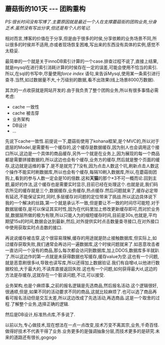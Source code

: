 蘑菇街的101天 --- 团购重构
---

*PS:很长时间没有写博了.主要原因就是最近一个人在支撑蘑菇街的团购业务,分身乏术.虽然没有写出分享,但还是有个人的笔记.*

相对而言,博客的价值在于分享,但是由于很多的时侯,分享依赖的业务场景不同,所以很多的时侯并不适用,亦或者现场恢复困难,写出来的东西没有具体的实例,感觉不太稳妥.


最简单的一个就是关于innoDB索引计算的一个case.排查过程不说了,直接上结果,就是mysql在进行索引消耗计算的时侯存在一定的误差,可能会使用不恰当的索引.所以,在sql的书写中,尽量使用*force index* 语句,来告诉Mysql,使用某一条索引进行查寻.当然,如过数据量不大,十万级别的数据,看不出效果(线上场景8000万数据).


其次的一点收获就是网站开发的.由于我负责了整个团购业务,所以有很多事情必需考虑:

 + cache 一致性
 + cache 被击穿
 + 业务架构
 + DB设计
 + ...

先说下cache一致性.前提说一下,蘑菇街使用了kohana框架,是个MVC的,所以对于底层的Model,是需要有一个缓存的,这个缓存是数据缓存,因为别人也会调用这个接口所以,这边是一个具体的商品缓存,另外一个就是在业务上,因为展现的每一个商品都是需要拼接数据的,所以这边也会有个缓存,业务方的缓存,然后就是整个页面的缓存,这边就是运维的事了.是不是就完了?没有,因为点击人数这个坑,刷新点击人数这个操作不能实时刷数据库,所以也会有个缓存,每隔10刷入数据库,所以,在蘑菇街团购上,看到的参与人数一定会是10的倍数.这和**天猫**的那个*3不可一概而论.回到主题,最好的作法,这个缓存也是需要实时显示,目前已经在处理这个.也就是说,我们码农所见的缓存就是三个,数据缓存,业务缓存,热点缓存.然后问题就来了,缓存必定带有延迟,不能保证实时,同时,多层缓存对问题的定位带来了挑战.所以这边具体说下我的一个解决的丝路,第一个就是承认不一致,但是要让不一致的时间尽可能短.对于数据层缓存,是可以保证其实时性,因为在代码里加上修改更新缓存即可,而对於业务层,数据层所做的极为有限,所以只能人为的缩短缓存时间,目前是30s,也就是,平均期望15s的时间,数据会达到最新,然后,对外提供实时点击数量查寻接口,在对外接口中使用获取实时点击数的接口.


再说说缓存被击穿,这个很容易理解,缓存的用途就是防止接触数据库,但实际上,如过缓存获取失败,我们通常会再访问一遍数据库,这个时侯问题就来了.如恶意攻击者一直访问一个没有的商品,那么每次都会访问到数据库,加上DDOS,数据库多半就趴了.所以这边作的第一点就是未获得数据也写缓存,缓存value为空.这也有一个问题,就是恶意刷很多id,导致也读写库,所以还得加上数据验证.我们有自增id,以他进行数据校验,大于最大的,不读库直接返回失败.这也有一个问题,如何获得最大id,这边的方法是存缓存,这就存在一个脏读问题,不过,可以接受.


业务架构,也是个麻烦事,之前的报名逻辑是先选商品,然后报名活动.这个逻辑很好,很通顺,但是,如果不同的活动要求不同的商品,这就比较麻烦了.也可以选了商品再看可报名活动但是交互太差,所以这边改成了先选活动,再选商品.这是一个取舍的过程.了解整个业务,选择正确的逻辑.


然后是DB设计,标准热点库,不多说了.


以前以为,专心做技术,现在想法在一点一点改变,技术万变不离其宗,业务,千奇百怪.做得好技术不代表干得了业务.业务更多的是强调抽象分层,而技术更多的是研究.未来的道路还有很长,gogogo